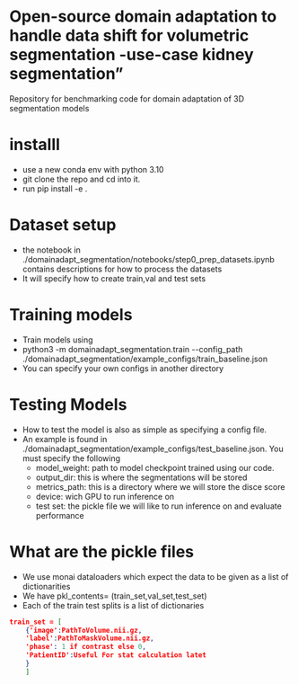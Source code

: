 # Open-source domain adaptation to handle data shift for volumetric segmentation -use-case kidney segmentation” 
Repository for benchmarking code for domain adaptation of 3D segmentation models 

# installl 
 - use a new conda env with python 3.10 
 - git clone the repo and cd into it. 
 - run pip install -e .
# Dataset setup 
 - the notebook in ./domainadapt_segmentation/notebooks/step0_prep_datasets.ipynb contains descriptions for how to process the datasets 
 - It will specify how to  create train,val and test sets 
# Training models 
- Train models using 
- python3 -m domainadapt_segmentation.train --config_path ./domainadapt_segmentation/example_configs/train_baseline.json 
- You can specify your own configs in another directory 

# Testing Models 
- How to test the model is also as simple as specifying a config file.
- An example is found in  ./domainadapt_segmentation/example_configs/test_baseline.json. You must specify the following 
    - model_weight: path to model checkpoint trained using our code. 
    - output_dir: this is where the segmentations will be stored
    - metrics_path: this is a directory where we will store the disce score
    - device: wich GPU to run inference on 
    - test set: the pickle file we will like to run inference on and evaluate performance 

# What are the pickle files 
-  We use monai dataloaders which expect the data to be given as a list of dictionarities 
- We have pkl_contents= (train_set,val_set,test_set)
- Each of the train test splits is a list of dictionaries 
``` json 
train_set = [
    {'image':PathToVolume.nii.gz,
    'label':PathToMaskVolume.nii.gz,
    'phase': 1 if contrast else 0,
    'PatientID':Useful For stat calculation latet 
    }
    ]
``` 